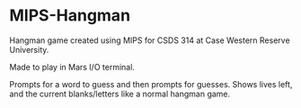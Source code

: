 # MIPS-Hangman
Hangman game created using MIPS for CSDS 314 at Case Western Reserve University.

Made to play in Mars I/O terminal.

Prompts for a word to guess and then prompts for guesses. Shows lives left, and the current blanks/letters like a normal hangman game.

